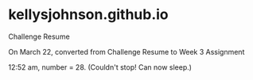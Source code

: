 # kellysjohnson.github.io
Challenge Resume

On March 22, converted from Challenge Resume to Week 3 Assignment

12:52 am, number = 28. (Couldn't stop! Can now sleep.)
